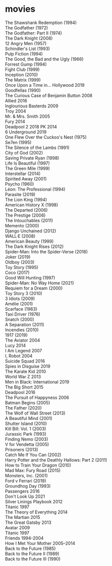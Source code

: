 # movies


The Shawshank Redemption (1994)<br />
The Godfather (1972)<br />
The Godfather: Part II (1974)<br />
The Dark Knight (2008)<br />
12 Angry Men (1957)<br />
Schindler's List (1993)<br />
Pulp Fiction (1994)<br />
The Good, the Bad and the Ugly (1966)<br />
Forrest Gump (1994)<br />
Fight Club (1999)<br />
Inception (2010)<br />
The Matrix (1999)<br />
Once Upon a Time in... Hollywood 2019<br />
Goodfellas (1990)<br />
The Curious Case of Benjamin Button 2008<br />
Allied 2016<br />
Inglourious Basterds 2009<br />
Troy 2004<br />
Mr. & Mrs. Smith 2005<br />
Fury 2014<br />
Deadpool 2 2018
PK 2014<br />
6 Underground 2019<br />
One Flew Over the Cuckoo's Nest (1975)<br />
Se7en (1995)<br />
The Silence of the Lambs (1991)<br />
City of God (2002)<br />
Saving Private Ryan (1998)<br />
Life Is Beautiful (1997)<br />
The Green Mile (1999)<br />
Interstellar (2014)<br />
Spirited Away (2001)<br />
Psycho (1960)<br />
Léon: The Professional (1994)<br />
Parasite (2019)<br />
The Lion King (1994)<br />
American History X (1998)<br />
The Departed (2006)<br />
The Prestige (2006)<br />
The Intouchables (2011)<br />
Memento (2000)<br />
Django Unchained (2012)<br />
WALL·E (2008)<br />
American Beauty (1999)<br />
The Dark Knight Rises (2012)<br />
Spider-Man: Into the Spider-Verse (2018)<br />
Joker (2019)<br />
Oldboy (2003)<br />
Toy Story (1995)<br />
Coco (2017)<br />
Good Will Hunting (1997)<br />
Spider-Man: No Way Home (2021)<br />
Requiem for a Dream (2000)<br />
Toy Story 3 (2010)<br />
3 Idiots (2009)<br />
Amélie (2001)<br />
Scarface (1983)<br />
Taxi Driver (1976)<br />
Snatch (2000)<br />
A Separation (2011)<br />
Incendies (2010)<br />
1917 (2019)<br />
The Aviator 2004<br />
Lucy 2014<br />
I Am Legend 2007<br />
I, Robot 2004<br />
Suicide Squad 2016<br />
Spies in Disguise 2019<br />
The Karate Kid 2010<br />
World War Z 2013<br />
Men in Black: International 2019<br />
The Big Short 2015<br />
Deadpool 2016<br />
The Pursuit of Happyness 2006<br />
Batman Begins (2005)<br />
The Father (2020)<br />
The Wolf of Wall Street (2013)<br />
A Beautiful Mind (2001)<br />
Shutter Island (2010)<br />
Kill Bill: Vol. 1 (2003)<br />
Jurassic Park (1993)<br />
Finding Nemo (2003)<br />
V for Vendetta (2005)<br />
Prisoners (2013)<br />
Catch Me If You Can (2002)<br />
Harry Potter and the Deathly Hallows: Part 2 (2011)<br />
How to Train Your Dragon (2010)<br />
Mad Max: Fury Road (2015)<br />
Monsters, Inc. (2001)<br />
Ford v Ferrari (2019)<br />
Groundhog Day (1993)<br />
Passengers 2016<br />
Don't Look Up 2021<br />
Silver Linings Playbook 2012<br />
Titanic 1997<br />
The Theory of Everything 2014<br />
The Martian 2015<br />
The Great Gatsby 2013<br />
Avatar 2009<br />
Titanic 1997<br />
Friends 1994-2004<br />
How I Met Your Mother 2005–2014<br />
Back to the Future (1985)<br />
Back to the Future II (1989)<br />
Back to the Future III (1990)
